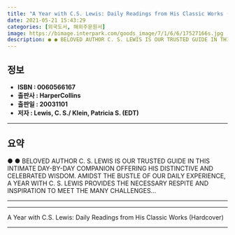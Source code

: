 ```yaml
---
title: "A Year with C.S. Lewis: Daily Readings from His Classic Works (Hardcover)"
date: 2021-05-21 15:43:29
categories: [외국도서, 해외주문원서]
image: https://bimage.interpark.com/goods_image/7/1/6/6/17527166s.jpg
description: ● ● BELOVED AUTHOR C. S. LEWIS IS OUR TRUSTED GUIDE IN THIS INTIMATE DAY-BY-DAY COMPANION OFFERING HIS DISTINCTIVE AND CELEBRATED WISDOM. AMIDST THE BUSTLE OF
---
```


## **정보**

- **ISBN : 0060566167**
- **출판사 : HarperCollins**
- **출판일 : 20031101**
- **저자 : Lewis, C. S./ Klein, Patricia S. (EDT)**

------



## **요약**

●  ●  BELOVED AUTHOR C. S. LEWIS IS OUR TRUSTED GUIDE IN THIS INTIMATE DAY-BY-DAY COMPANION OFFERING HIS DISTINCTIVE AND CELEBRATED WISDOM. AMIDST THE BUSTLE OF OUR DAILY EXPERIENCE, A YEAR WITH C. S. LEWIS PROVIDES THE NECESSARY RESPITE AND INSPIRATION TO MEET THE MANY CHALLENGES... 

------



------


A Year with C.S. Lewis: Daily Readings from His Classic Works (Hardcover) 

------



